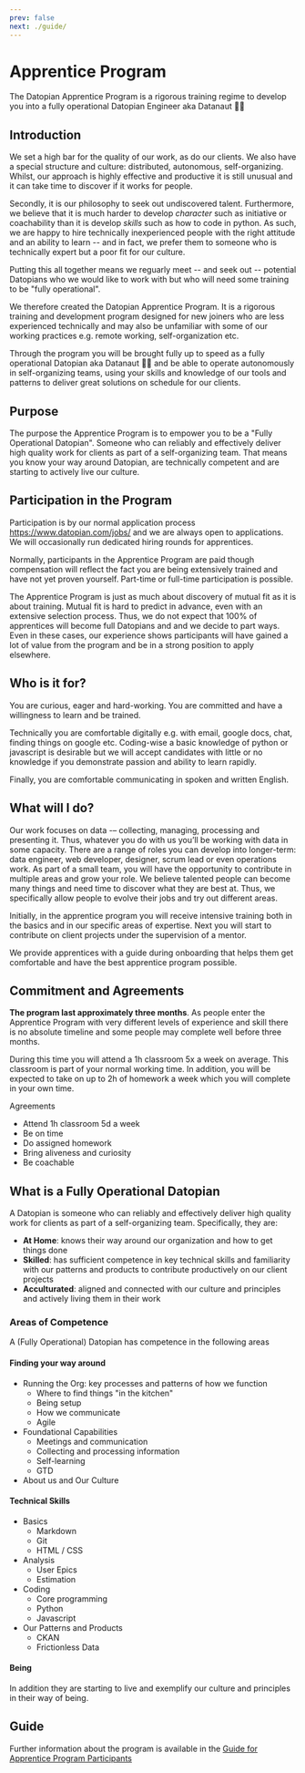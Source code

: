 ```yaml
---
prev: false
next: ./guide/
---
```


# Apprentice Program

The Datopian Apprentice Program is a rigorous training regime to develop you into a fully operational  Datopian Engineer aka Datanaut 👩‍🚀


## Introduction

We set a high bar for the quality of our work, as do our clients. We also have a special structure and culture: distributed, autonomous, self-organizing. Whilst, our approach is highly effective and productive it is still unusual and it can take time to discover if it works for people. 

Secondly, it is our philosophy to seek out undiscovered talent. Furthermore, we believe that it is much harder to develop *character* such as initiative or coachability than it is develop *skills* such as how to code in python. As such, we are happy to hire technically inexperienced people with the right attitude and an ability to learn -- and in fact, we prefer them to someone who is technically expert but a poor fit for our culture.

Putting this all together means we reguarly meet -- and seek out -- potential Datopians who we would like to work with but who will need some training to be "fully operational".

We therefore created the Datopian Apprentice Program. It is a rigorous training and development program designed for new joiners who are less experienced technically and may also be unfamiliar with some of our working practices e.g. remote working, self-organization etc.

Through the program you will be brought fully up to speed as a fully operational Datopian aka Datanaut 👩‍🚀  and be able to operate autonomously in self-organizing teams, using your skills and knowledge of our tools and patterns to deliver great solutions on schedule for our clients.


## Purpose

The purpose the Apprentice Program is to empower you to be a "Fully Operational Datopian". Someone who can reliably and effectively deliver high quality work for clients as part of a self-organizing team. That means you know your way around Datopian, are technically competent and are starting to actively live our culture.


## Participation in the Program

Participation is by our normal application process https://www.datopian.com/jobs/ and we are always open to applications. We will occasionally run dedicated hiring rounds for apprentices.

Normally, participants in the Apprentice Program are paid though compensation will reflect the fact you are being extensively trained and have not yet proven yourself. Part-time or full-time participation is possible.

The Apprentice Program is just as much about discovery of mutual fit as it is about training. Mutual fit is hard to predict in advance, even with an extensive selection process. Thus, we do not expect that 100% of apprentices will become full Datopians and and we decide to part ways. Even in these cases, our experience shows participants will have gained a lot of value from the program and be in a strong position to apply elsewhere.


## Who is it for?

You are curious, eager and hard-working. You are committed and have a willingness to learn and be trained.

Technically you are comfortable digitally e.g. with email, google docs, chat, finding things on google etc. Coding-wise a basic knowledge of python or javascript is desirable but we will accept candidates with little or no knowledge if you demonstrate passion and ability to learn rapidly.

Finally, you are comfortable communicating in spoken and written English.


## What will I do?

Our work focuses on data -– collecting, managing, processing and presenting it. Thus, whatever you do with us you’ll be working with data in some capacity. There are a range of roles you can develop into longer-term:  data engineer, web developer, designer, scrum lead or even operations work. As part of a small team, you will have the opportunity to contribute in multiple areas and grow your role. We believe talented people can become many things and need time to discover what they are best at. Thus, we specifically allow people to evolve their jobs and try out different areas.
 
Initially, in the apprentice program you will receive intensive training both in the basics and in our specific areas of expertise. Next you will start to contribute on client projects under the supervision of a mentor.

We provide apprentices with a guide during onboarding that helps them get comfortable and have the best apprentice program possible.


## Commitment and Agreements

**The program last approximately three months**. As people enter the Apprentice Program with very different levels of experience and skill there is no absolute timeline and some people may complete well before three months.

During this time you will attend a 1h classroom 5x a week on average. This classroom is part of your normal working time. In addition, you will be expected to take on up to 2h of homework a week which you will complete in your own time.

Agreements

* Attend 1h classroom 5d a week
* Be on time
* Do assigned homework
* Bring aliveness and curiosity
* Be coachable

## What is a Fully Operational Datopian

A Datopian is someone who can reliably and effectively deliver high quality work for clients as part of a self-organizing team. Specifically, they are:

* **At Home**: knows their way around our organization and how to get things done
* **Skilled**: has sufficient competence in key technical skills and familiarity with our patterns and products to contribute productively on our client projects
* **Acculturated**: aligned and connected with our culture and principles and actively living them in their work

### Areas of Competence

A (Fully Operational) Datopian has competence in the following areas

#### Finding your way around

* Running the Org: key processes and patterns of how we function
  * Where to find things "in the kitchen"
  * Being setup
  * How we communicate
  * Agile
* Foundational Capabilities
  * Meetings and communication
  * Collecting and processing information
  * Self-learning
  * GTD
* About us and Our Culture

#### Technical Skills

* Basics
  * Markdown
  * Git
  * HTML / CSS
* Analysis
  * User Epics
  * Estimation
* Coding
  * Core programming
  * Python
  * Javascript
* Our Patterns and Products
  * CKAN
  * Frictionless Data

#### Being

In addition they are starting to live and exemplify our culture and principles in their way of being.


## Guide

Further information about the program is available in the [Guide for Apprentice Program Participants][guide]

[guide]: ./guide/

